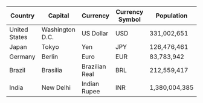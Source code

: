 | Country        | Capital         | Currency         | Currency Symbol | Population  |
|----------------|-----------------|------------------|-----------------|-------------|
| United States  | Washington D.C. | US Dollar        | USD             | 331,002,651 |
| Japan          | Tokyo           | Yen              | JPY             | 126,476,461 |
| Germany        | Berlin          | Euro             | EUR             | 83,783,942  |
| Brazil         | Brasília        | Brazilian Real   | BRL             | 212,559,417 |
| India          | New Delhi       | Indian Rupee     | INR             | 1,380,004,385 |
